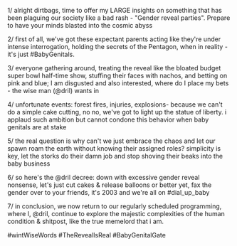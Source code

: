 1/ alright dirtbags, time to offer my LARGE insights on something that has been plaguing our society like a bad rash - "Gender reveal parties". Prepare to have your minds blasted into the cosmic abyss

2/ first of all, we've got these expectant parents acting like they're under intense interrogation, holding the secrets of the Pentagon, when in reality - it's just #BabyGenitals.

3/ everyone gathering around, treating the reveal like the bloated budget super bowl half-time show, stuffing their faces with nachos, and betting on pink and blue; I am disgusted and also interested, where do I place my bets - the wise man (@dril) wants in

4/ unfortunate events: forest fires, injuries, explosions- because we can't do a simple cake cutting, no no, we've got to light up the statue of liberty. i applaud such ambition but cannot condone this behavior when baby genitals are at stake

5/ the real question is why can't we just embrace the chaos and let our spawn roam the earth without knowing their assigned roles? simplicity is key, let the storks do their damn job and stop shoving their beaks into the baby business

6/ so here's the @dril decree: down with excessive gender reveal nonsense, let's just cut cakes & release balloons or better yet, fax the gender over to your friends, it's 2003 and we're all on #dial_up_baby

7/ in conclusion, we now return to our regularly scheduled programming, where I, @dril, continue to explore the majestic complexities of the human condition & shitpost, like the true memelord that i am.

#wintWiseWords #TheRevealIsReal #BabyGenitalGate